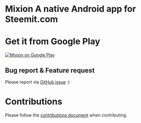 # Mixion A native Android app for Steemit.com

# Get it from Google Play

[![Mixion on Google Play](https://user-images.githubusercontent.com/551004/29770692-a20975c6-8bc6-11e7-8ab0-1cde275496e0.png)](https://play.google.com/store/apps/details?id=com.taskail.mixion)

## Bug report & Feature request

Please report via [GitHub issue](https://github.com/edTheGuy00/Mixion/issues) :)

# Contributions


Please follow the [contributions document](https://github.com/edTheGuy00/Mixion/issues/CONTRIBUTIONS.md) when contributing.


